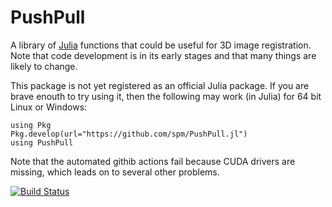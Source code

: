 # PushPull

A library of [Julia](https://julialang.org/) functions that could be useful for 3D image registration. Note that code development is in its early stages and that many things are likely to change.

This package is not yet registered as an official Julia package.
If you are brave enouth to try using it, then the following may work (in Julia) for 64 bit Linux or Windows:

    using Pkg
    Pkg.develop(url="https://github.com/spm/PushPull.jl")
    using PushPull


Note that the automated githib actions fail because CUDA drivers are missing, which leads on to several other problems.

[![Build Status](https://github.com/spm/PushPull.jl/actions/workflows/CI.yml/badge.svg?branch=main)](https://github.com/spm/PushPull.jl/actions/workflows/CI.yml?query=branch%3Amain)

